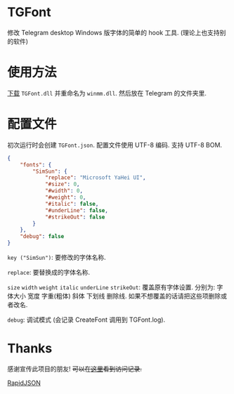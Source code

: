 # TGFont
修改 Telegram desktop Windows 版字体的简单的 hook 工具. (理论上也支持别的软件)

# 使用方法
[下载](https://github.com/ysc3839/TGFont/releases) `TGFont.dll` 并重命名为 `winmm.dll`. 然后放在 Telegram 的文件夹里.

# 配置文件
初次运行时会创建 `TGFont.json`. 配置文件使用 UTF-8 编码. 支持 UTF-8 BOM.
```json
{
    "fonts": {
        "SimSun": {
            "replace": "Microsoft YaHei UI",
            "#size": 0,
            "#width": 0,
            "#weight": 0,
            "#italic": false,
            "#underLine": false,
            "#strikeOut": false
        }
    },
    "debug": false
}
```
`key ("SimSun")`: 要修改的字体名称.

`replace`: 要替换成的字体名称.

`size` `width` `weight` `italic` `underLine` `strikeOut`: 覆盖原有字体设置. 分别为: 字体大小 宽度 字重(粗体) 斜体 下划线 删除线. 如果不想覆盖的话请把这些项删除或者改名.

`debug`: 调试模式 (会记录 CreateFont 调用到 TGFont.log).

# Thanks
感谢宣传此项目的朋友! <del>可以在[这里](https://github.com/ysc3839/TGFont/graphs/traffic)看到访问记录.</del>

[RapidJSON](http://rapidjson.org/)

